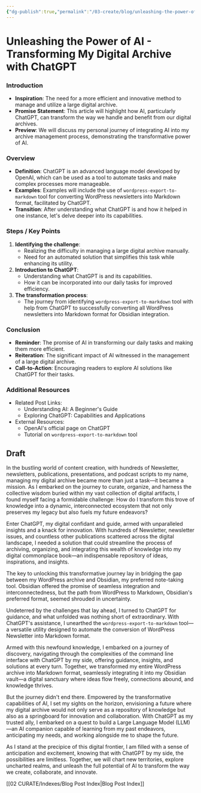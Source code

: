 ```yaml
---
{"dg-publish":true,"permalink":"/03-create/blog/unleashing-the-power-of-ai-transforming-my-digital-archive-with-chat-gpt/","tags":["ai","digital-garden","obsidian","chatgpt"]}
---
```




# Unleashing the Power of AI - Transforming My Digital Archive with ChatGPT

### Introduction

- **Inspiration**: The need for a more efficient and innovative method to manage and utilize a large digital archive.
- **Promise Statement**: This article will highlight how AI, particularly ChatGPT, can transform the way we handle and benefit from our digital archives.
- **Preview**: We will discuss my personal journey of integrating AI into my archive management process, demonstrating the transformative power of AI.

### Overview

- **Definition**: ChatGPT is an advanced language model developed by OpenAI, which can be used as a tool to automate tasks and make complex processes more manageable. 
- **Examples**: Examples will include the use of `wordpress-export-to-markdown` tool for converting WordPress newsletters into Markdown format, facilitated by ChatGPT.
- **Transition**: After understanding what ChatGPT is and how it helped in one instance, let's delve deeper into its capabilities.




### Steps / Key Points

1. **Identifying the challenge**:
    - Realizing the difficulty in managing a large digital archive manually.
    - Need for an automated solution that simplifies this task while enhancing its utility.
2. **Introduction to ChatGPT**:
    - Understanding what ChatGPT is and its capabilities.
    - How it can be incorporated into our daily tasks for improved efficiency.
3. **The transformation process**:
    - The journey from identifying `wordpress-export-to-markdown` tool with help from ChatGPT to successfully converting all WordPress newsletters into Markdown format for Obsidian integration.

### Conclusion

- **Reminder**: The promise of AI in transforming our daily tasks and making them more efficient.
- **Reiteration**: The significant impact of AI witnessed in the management of a large digital archive.
- **Call-to-Action**: Encouraging readers to explore AI solutions like ChatGPT for their tasks.

### Additional Resources

- Related Post Links:
    - Understanding AI: A Beginner's Guide
    - Exploring ChatGPT: Capabilities and Applications
- External Resources:
    - OpenAI's official page on ChatGPT
    - Tutorial on `wordpress-export-to-markdown` tool

## Draft

In the bustling world of content creation, with hundreds of Newsletter, newsletters, publications, presentations, and podcast scripts to my name, managing my digital archive became more than just a task—it became a mission. As I embarked on the journey to curate, organize, and harness the collective wisdom buried within my vast collection of digital artifacts, I found myself facing a formidable challenge: How do I transform this trove of knowledge into a dynamic, interconnected ecosystem that not only preserves my legacy but also fuels my future endeavors?

Enter ChatGPT, my digital confidant and guide, armed with unparalleled insights and a knack for innovation. With hundreds of Newsletter, newsletter issues, and countless other publications scattered across the digital landscape, I needed a solution that could streamline the process of archiving, organizing, and integrating this wealth of knowledge into my digital commonplace book—an indispensable repository of ideas, inspirations, and insights.

The key to unlocking this transformative journey lay in bridging the gap between my WordPress archive and Obsidian, my preferred note-taking tool. Obsidian offered the promise of seamless integration and interconnectedness, but the path from WordPress to Markdown, Obsidian's preferred format, seemed shrouded in uncertainty.

Undeterred by the challenges that lay ahead, I turned to ChatGPT for guidance, and what unfolded was nothing short of extraordinary. With ChatGPT's assistance, I unearthed the `wordpress-export-to-markdown` tool—a versatile utility designed to automate the conversion of WordPress Newsletter into Markdown format.

Armed with this newfound knowledge, I embarked on a journey of discovery, navigating through the complexities of the command line interface with ChatGPT by my side, offering guidance, insights, and solutions at every turn. Together, we transformed my entire WordPress archive into Markdown format, seamlessly integrating it into my Obsidian vault—a digital sanctuary where ideas flow freely, connections abound, and knowledge thrives.

But the journey didn't end there. Empowered by the transformative capabilities of AI, I set my sights on the horizon, envisioning a future where my digital archive would not only serve as a repository of knowledge but also as a springboard for innovation and collaboration. With ChatGPT as my trusted ally, I embarked on a quest to build a Large Language Model (LLM)—an AI companion capable of learning from my past endeavors, anticipating my needs, and working alongside me to shape the future.

As I stand at the precipice of this digital frontier, I am filled with a sense of anticipation and excitement, knowing that with ChatGPT by my side, the possibilities are limitless. Together, we will chart new territories, explore uncharted realms, and unleash the full potential of AI to transform the way we create, collaborate, and innovate.

[[02 CURATE/Indexes/Blog Post Index\|Blog Post Index]]